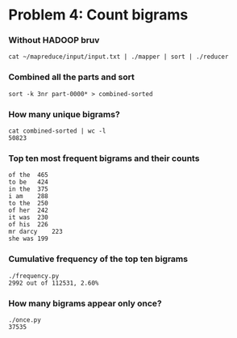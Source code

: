# Problem 4: Count bigrams

### Without HADOOP bruv
```
cat ~/mapreduce/input/input.txt | ./mapper | sort | ./reducer
```

### Combined all the parts and sort
```
sort -k 3nr part-0000* > combined-sorted
```

### How many unique bigrams?
```
cat combined-sorted | wc -l 
50823
```

### Top ten most frequent bigrams and their counts
```
of the	465
to be	424
in the	375
i am	288
to the	250
of her	242
it was	230
of his	226
mr darcy	223
she was	199
```

### Cumulative frequency of the top ten bigrams
```
./frequency.py
2992 out of 112531, 2.60% 
```

### How many bigrams appear only once?
```
./once.py
37535

```
